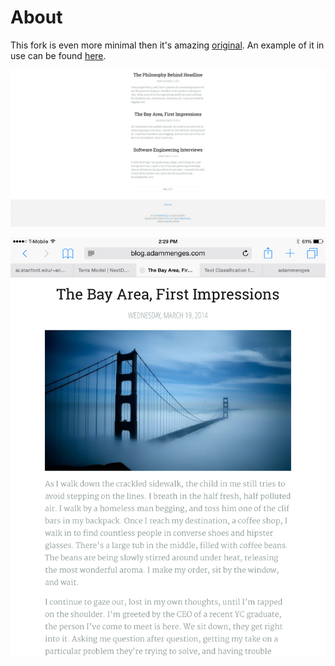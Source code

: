 # About

This fork is even more minimal then it's amazing [original](https://github.com/sethlilly/Vapor). An example of it in use can be found [here](http://blog.adammenges.com).

![](images/desktop.png)

![](images/ipad.png)